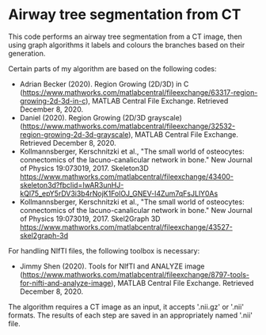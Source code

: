 # Airway tree segmentation from CT

This code performs an airway tree segmentation from a CT image, then using graph algorithms it
labels and colours the branches based on their generation.

Certain parts of my algorithm are based on the following codes:
- Adrian Becker (2020). Region Growing (2D/3D) in C (https://www.mathworks.com/matlabcentral/fileexchange/63317-region-growing-2d-3d-in-c), MATLAB Central File Exchange. Retrieved December 8, 2020.
- Daniel (2020). Region Growing (2D/3D grayscale) (https://www.mathworks.com/matlabcentral/fileexchange/32532-region-growing-2d-3d-grayscale), MATLAB Central File Exchange. Retrieved December 8, 2020.
- Kollmannsberger, Kerschnitzki et al., "The small world of osteocytes: connectomics of the lacuno-canalicular network in bone." New Journal of Physics 19:073019, 2017.
Skeleton3D https://www.mathworks.com/matlabcentral/fileexchange/43400-skeleton3d?fbclid=IwAR3unHJ-kQl75_epY5rDV3i3b4rNojK1FolOJ_GNEV-l4Zum7qFsJLlY0As
- Kollmannsberger, Kerschnitzki et al., "The small world of osteocytes: connectomics of the lacuno-canalicular network in bone." New Journal of Physics 19:073019, 2017.
Skel2Graph 3D https://www.mathworks.com/matlabcentral/fileexchange/43527-skel2graph-3d

For handling NIfTI files, the following toolbox is necessary:
- Jimmy Shen (2020). Tools for NIfTI and ANALYZE image (https://www.mathworks.com/matlabcentral/fileexchange/8797-tools-for-nifti-and-analyze-image), MATLAB Central File Exchange. Retrieved December 8, 2020.

The algorithm requires a CT image as an input, it accepts '.nii.gz' or '.nii' formats.
The results of each step are saved in an appropriately named '.nii' file.
